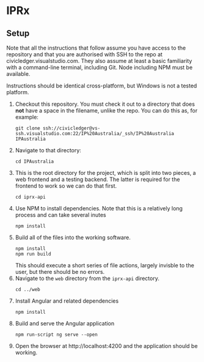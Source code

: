 # IPRx

## Setup

Note that all the instructions that follow assume you have access to the repository and that you are authorised with SSH to the repo at civicledger.visualstudio.com. They also assume at least a basic familiarity with a command-line terminal, including Git. Node including NPM must be available.

Instructions should be identical cross-platform, but Windows is not a tested platform.

1. Checkout this repository. You must check it out to a directory that does **not** have a space in the filename, unlike the repo. You can do this as, for example: 
    ```
    git clone ssh://civicledger@vs-ssh.visualstudio.com:22/IP%20Australia/_ssh/IP%20Australia IPAustralia
    ```
2. Navigate to that directory: 
    ```
    cd IPAustralia
    ```
3. This is the root directory for the project, which is split into two pieces, a web frontend and a testing backend. The latter is required for the frontend to work so we can do that first.
    ```
    cd iprx-api
    ```
4. Use NPM to install dependencies. Note that this is a relatively long process and can take several inutes
    ```
    npm install
    ```
5. Build all of the files into the working software.
    ```
    npm install
    npm run build
    ```
    This should execute a short series of file actions, largely invisble to the user, but there should be no errors.
6. Navigate to the `web` directory from the `iprx-api` directory.
    ```
    cd ../web
    ```
7. Install Angular and related dependencies
    ```
    npm install
    ```
8. Build and serve the Angular application
    ```
    npm run-script ng serve --open
    ```
9. Open the browser at http://localhost:4200 and the application should be working.


